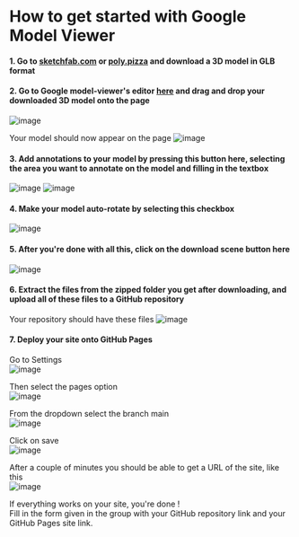 # How to get started with Google Model Viewer

#### 1. Go to [sketchfab.com](https://sketchfab.com/) or [poly.pizza]() and download a 3D model in GLB format

#### 2. Go to Google model-viewer's editor [here](https://modelviewer.dev/editor/) and drag and drop your downloaded 3D model onto the page
![image](https://user-images.githubusercontent.com/73497800/171901013-e5e43d08-cf72-4c8c-831b-befc80cf4f81.png)

Your model should now appear on the page
![image](https://user-images.githubusercontent.com/73497800/171902212-048b73ed-98d4-41bd-aa31-c83a7006c45d.png)


#### 3. Add annotations to your model by pressing this button here, selecting the area you want to annotate on the model and filling in the textbox
![image](https://user-images.githubusercontent.com/73497800/171901373-dfbd49b5-8ff4-4af5-835c-fbe5b8fae4c5.png)
![image](https://user-images.githubusercontent.com/73497800/171901861-53e16f32-5bbc-4d7d-8f1a-25ebe0348c3b.png)

#### 4. Make your model auto-rotate by selecting this checkbox
![image](https://user-images.githubusercontent.com/73497800/171902525-20bfcca1-c084-45c3-b7b1-c20db1be6fcf.png)

#### 5. After you're done with all this, click on the download scene button here
![image](https://user-images.githubusercontent.com/73497800/171902768-7c696b0a-c3b7-4bae-a865-0a2fed00a253.png)

#### 6. Extract the files from the zipped folder you get after downloading, and upload all of these files to a GitHub repository
Your repository should have these files
![image](https://user-images.githubusercontent.com/73497800/171903135-b61f3e19-c341-4643-8ddd-6289274888ad.png)


#### 7. Deploy your site onto GitHub Pages

Go to Settings <br />
![image](https://user-images.githubusercontent.com/73497800/171903633-3da3d12f-2ebf-4e9d-ba66-f76e43a16740.png)

Then select the pages option <br />
![image](https://user-images.githubusercontent.com/73497800/171903846-f722e59f-4094-45be-8865-690df0c32a8f.png)

From the dropdown select the branch main <br />
![image](https://user-images.githubusercontent.com/73497800/171903992-2cc58d6a-09dc-476b-981e-a72305b8af0a.png)

Click on save <br />
![image](https://user-images.githubusercontent.com/73497800/171904102-e982a6b2-2818-465c-9a5e-465b539c925e.png)

After a couple of minutes you should be able to get a URL of the site, like this <br />
![image](https://user-images.githubusercontent.com/73497800/171904240-ad6b9c5d-8238-4dcf-b1d3-5fcf642ecc91.png)

If everything works on your site, you're done ! <br />
Fill in the form given in the group with your GitHub repository link and your GitHub Pages site link.




